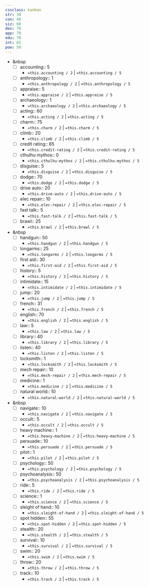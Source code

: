 ```yaml
---
cssclass: kanban
str: 30
con: 40
siz: 60
dex: 70
app: 70
edu: 70
int: 65
pow: 50
---
```


- &nbsp
	- [ ] accounting:: 5
		- `=this.accounting / 2` | `=this.accounting / 5`
	- [ ] anthropology:: 1
		- `=this.anthropology / 2` | `=this.anthropology / 5`
	- [ ] appraise:: 5
		- `=this.appraise / 2` | `=this.appraise / 5`
	- [ ] archaeology:: 1
		- `=this.archaeology / 2` | `=this.archaeology / 5`
	- [ ] acting:: 60
		- `=this.acting / 2` | `=this.acting / 5`
	- [ ] charm:: 75
		- `=this.charm / 2` | `=this.charm / 5`
	- [ ] climb:: 20
		- `=this.climb / 2` | `=this.climb / 5`
	- [ ] credit rating:: 65
		- `=this.credit-rating / 2` | `=this.credit-rating / 5`
	- [ ] cthulhu mythos:: 0
		- `=this.cthulhu-mythos / 2` | `=this.cthulhu-mythos / 5`
	- [ ] disguise:: 5
		- `=this.disguise / 2` | `=this.disguise / 5`
	- [ ] dodge:: 70
		- `=this.dodge / 2` | `=this.dodge / 5`
	- [ ] drive auto:: 20
		- `=this.drive-auto / 2` | `=this.drive-auto / 5`
	- [ ] elec repair:: 10
		- `=this.elec-repair / 2` | `=this.elec-repair / 5`
	- [ ] fast talk:: 5
		- `=this.fast-talk / 2` | `=this.fast-talk / 5`
	- [ ] brawl:: 25
		- `=this.brawl / 2` | `=this.brawl / 5`
- &nbsp
	- [ ] handgun:: 50
		- `=this.handgun / 2` | `=this.handgun / 5`
	- [ ] longarms:: 25
		- `=this.longarms / 2` | `=this.longarms / 5`
	- [ ] first aid:: 30
		- `=this.first-aid / 2` | `=this.first-aid / 5`
	- [ ] history:: 5
		- `=this.history / 2` | `=this.history / 5`
	- [ ] intimidate:: 15
		- `=this.intimidate / 2` | `=this.intimidate / 5`
	- [ ] jump:: 20
		- `=this.jump / 2` | `=this.jump / 5`
	- [ ] french:: 31
		- `=this.french / 2` | `=this.french / 5`
	- [ ] english:: 70
		- `=this.english / 2` | `=this.english / 5`
	- [ ] law:: 5
		- `=this.law / 2` | `=this.law / 5`
	- [ ] library:: 40
		- `=this.library / 2` | `=this.library / 5`
	- [ ] listen:: 40
		- `=this.listen / 2` | `=this.listen / 5`
	- [ ] locksmith:: 1
		- `=this.locksmith / 2` | `=this.locksmith / 5`
	- [ ] mech repair:: 10
		- `=this.mech-repair / 2` | `=this.mech-repair / 5`
	- [ ] medicine:: 1
		- `=this.medicine / 2` | `=this.medicine / 5`
	- [ ] natural world:: 10
		- `=this.natural-world / 2` | `=this.natural-world / 5`
- &nbsp
	- [ ] navigate:: 10
		- `=this.navigate / 2` | `=this.navigate / 5`
	- [ ] occult:: 5
		- `=this.occult / 2` | `=this.occult / 5`
	- [ ] heavy machine:: 1
		- `=this.heavy-machine / 2` | `=this.heavy-machine / 5`
	- [ ] persuade:: 10
		- `=this.persuade / 2` | `=this.persuade / 5`
	- [ ] pilot:: 1
		- `=this.pilot / 2` | `=this.pilot / 5`
	- [ ] psychology:: 50
		- `=this.psychology / 2` | `=this.psychology / 5`
	- [ ] psychoanalysis:: 50
		- `=this.psychoanalysis / 2` | `=this.psychoanalysis / 5`
	- [ ] ride:: 5
		- `=this.ride / 2` | `=this.ride / 5`
	- [ ] science:: 1
		- `=this.science / 2` | `=this.science / 5`
	- [ ] sleight of hand:: 10
		- `=this.sleight-of-hand / 2` | `=this.sleight-of-hand / 5`
	- [ ] spot hidden:: 55
		- `=this.spot-hidden / 2` | `=this.spot-hidden / 5`
	- [ ] stealth:: 20
		- `=this.stealth / 2` | `=this.stealth / 5`
	- [ ] survival:: 10
		- `=this.survival / 2` | `=this.survival / 5`
	- [ ] swim:: 20
		- `=this.swim / 2` | `=this.swim / 5`
	- [ ] throw:: 20
		- `=this.throw / 2` | `=this.throw / 5`
	- [ ] track:: 10
		- `=this.track / 2` | `=this.track / 5`